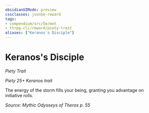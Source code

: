 ```yaml
---
obsidianUIMode: preview
cssclasses: json5e-reward
tags:
- compendium/src/5e/mot
- ttrpg-cli/reward/piety-trait
aliases: ["Keranos's Disciple"]
---
```

# Keranos's Disciple
*Piety Trait*  

*Piety 25+ Keranos trait*

The energy of the storm fills your being, granting you advantage on initiative rolls.

*Source: Mythic Odysseys of Theros p. 55*
